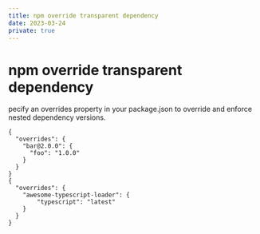 ```yaml
---
title: npm override transparent dependency
date: 2023-03-24
private: true
---
```

# npm override transparent dependency

pecify an overrides property in your package.json to override and enforce nested dependency versions.

    {
      "overrides": {
        "bar@2.0.0": {
          "foo": "1.0.0"
        }
      }
    }
    {
      "overrides": {
        "awesome-typescript-loader": {
            "typescript": "latest"
        }
      }
    }